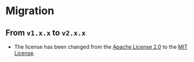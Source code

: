 # Migration

## From `v1.x.x` to `v2.x.x`

 * The license has been changed from the [Apache License 2.0](http://www.apache.org/licenses/LICENSE-2.0) to the [MIT License](https://opensource.org/licenses/MIT).
